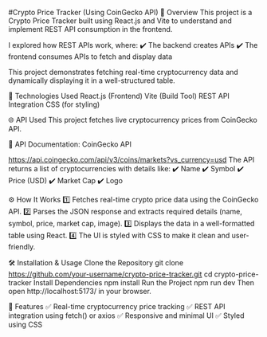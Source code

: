 #Crypto Price Tracker (Using CoinGecko API)
🚀 Overview
This project is a Crypto Price Tracker built using React.js and Vite to understand and implement REST API consumption in the frontend.

I explored how REST APIs work, where:
✔️ The backend creates APIs
✔️ The frontend consumes APIs to fetch and display data

This project demonstrates fetching real-time cryptocurrency data and dynamically displaying it in a well-structured table.

🔧 Technologies Used
React.js (Frontend)
Vite (Build Tool)
REST API Integration
CSS (for styling)

🌐 API Used
This project fetches live cryptocurrency prices from CoinGecko API.

🔗 API Documentation: CoinGecko API

https://api.coingecko.com/api/v3/coins/markets?vs_currency=usd
The API returns a list of cryptocurrencies with details like:
✔️ Name
✔️ Symbol
✔️ Price (USD)
✔️ Market Cap
✔️ Logo

⚙️ How It Works
1️⃣ Fetches real-time crypto price data using the CoinGecko API.
2️⃣ Parses the JSON response and extracts required details (name, symbol, price, market cap, image).
3️⃣ Displays the data in a well-formatted table using React.
4️⃣ The UI is styled with CSS to make it clean and user-friendly.

🛠 Installation & Usage
Clone the Repository
git clone https://github.com/your-username/crypto-price-tracker.git
cd crypto-price-tracker
Install Dependencies
npm install
Run the Project
npm run dev
Then open http://localhost:5173/ in your browser.

🌟 Features
✅ Real-time cryptocurrency price tracking
✅ REST API integration using fetch() or axios
✅ Responsive and minimal UI
✅ Styled using CSS


